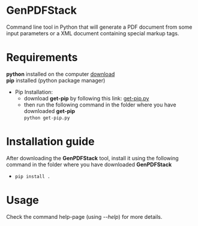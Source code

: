 # GenPDFStack
Command line tool in Python that will generate a PDF document from some input parameters or a XML document containing special markup tags.

# Requirements
**python** installed on the computer [download](https://www.python.org/downloads/)\
**pip** installed (python package manager)
* Pip Installation:
    * download **get-pip** by following this link: [get-pip.py](https://bootstrap.pypa.io/get-pip.py)
    * then run the following command in the folder where you have downloaded **get-pip**\
    `python get-pip.py`



# Installation guide 
After downloading the **GenPDFStack** tool, install it using the following command in the folder where you have downloaded **GenPDFStack** 
* `pip install .`

# Usage 
Check the command help-page (using *--help*) for more details. 
